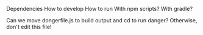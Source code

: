 Dependencies
How to develop
How to run
    With npm scripts? With gradle?

Can we move dongerfile.js to build output and cd to run danger?
    Otherwise, don't edit this file!
